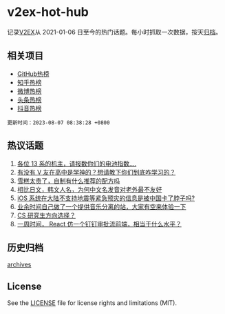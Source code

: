 # v2ex-hot-hub

 记录[V2EX](https://www.v2ex.com/)从 2021-01-06 日至今的热门话题。每小时抓取一次数据，按天[归档](archives)。
 
 ## 相关项目

- [GitHub热榜](https://github.com/lonnyzhang423/github-hot-hub)
- [知乎热榜](https://github.com/lonnyzhang423/zhihu-hot-hub)
- [微博热榜](https://github.com/lonnyzhang423/weibo-hot-hub)
- [头条热榜](https://github.com/lonnyzhang423/toutiao-hot-hub)
- [抖音热榜](https://github.com/lonnyzhang423/douyin-hot-hub)


 `更新时间：2023-08-07 08:38:28 +0800`

## 热议话题

1. [各位 13 系的机主，请报数你们的电池指数....](https://www.v2ex.com/t/962829)
1. [有没有 V 友在高中是学神的？想请教下你们到底咋学习的？](https://www.v2ex.com/t/962830)
1. [雪糕太贵了，自制有什么推荐的配方吗](https://www.v2ex.com/t/962816)
1. [相比日文，韩文人名，为何中文名发音对老外最不友好](https://www.v2ex.com/t/962811)
1. [iOS 系统在大陆不支持地震等紧急预灾的信息是被中国卡了脖子吗?](https://www.v2ex.com/t/962874)
1. [业余时间自己做了一个提供音乐分离的站，大家有空来体验一下](https://www.v2ex.com/t/962795)
1. [CS 研究生方向选择？](https://www.v2ex.com/t/962775)
1. [一周时间， React 仿一个钉钉审批流前端，相当于什么水平？](https://www.v2ex.com/t/962803)

## 历史归档

[archives](archives)

## License

See the [LICENSE](LICENSE) file for license rights and limitations (MIT).
